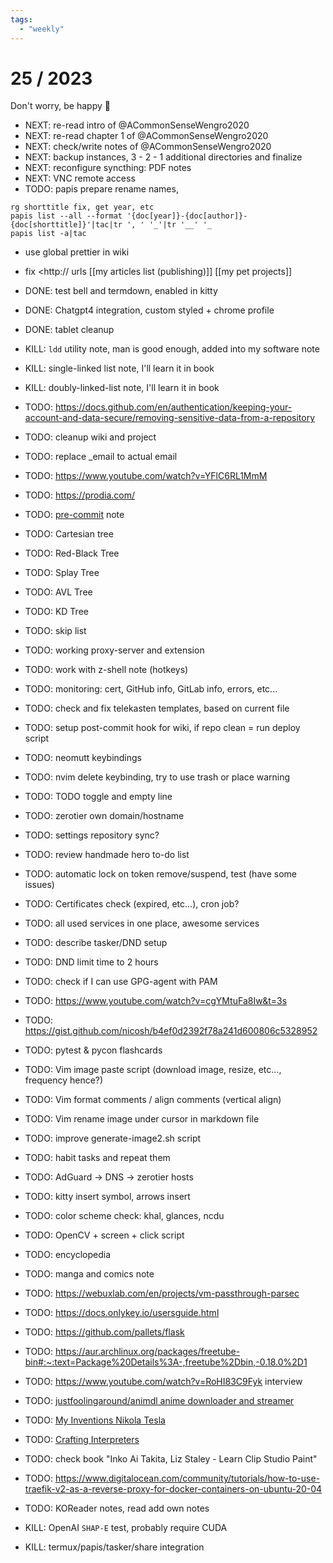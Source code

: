```yaml
---
tags:
  - "weekly"
---
```


# 25 / 2023

Don't worry, be happy 🍭

- NEXT: re-read intro of @ACommonSenseWengro2020
- NEXT: re-read chapter 1 of @ACommonSenseWengro2020
- NEXT: check/write notes of @ACommonSenseWengro2020
- NEXT: backup instances, 3 - 2 - 1 additional directories and finalize
- NEXT: reconfigure syncthing: PDF notes
- NEXT: VNC remote access
- TODO: papis prepare rename names,

```
rg shorttitle fix, get year, etc
papis list --all --format '{doc[year]}-{doc[author]}-{doc[shorttitle]}'|tac|tr ', ' '_'|tr '__' '_
papis list -a|tac
```

- use global prettier in wiki
- fix <http:// urls
[[my articles list (publishing)]]
[[my pet projects]]

- DONE: test bell and termdown, enabled in kitty
- DONE: Chatgpt4 integration, custom styled + chrome profile
- DONE: tablet cleanup
- KILL: `ldd` utility note, man is good enough, added into my software note
- KILL: single-linked list note, I'll learn it in book
- KILL: doubly-linked-list note, I'll learn it in book
- TODO:
  https://docs.github.com/en/authentication/keeping-your-account-and-data-secure/removing-sensitive-data-from-a-repository
- TODO: cleanup wiki and project
- TODO: replace \_email to actual email
- TODO: https://www.youtube.com/watch?v=YFlC6RL1MmM
- TODO: <https://prodia.com/>
- TODO: [pre-commit](https://pre-commit.com/) note
- TODO: Cartesian tree
- TODO: Red-Black Tree
- TODO: Splay Tree
- TODO: AVL Tree
- TODO: KD Tree
- TODO: skip list
- TODO: working proxy-server and extension
- TODO: work with z-shell note (hotkeys)
- TODO: monitoring: cert, GitHub info, GitLab info, errors, etc...
- TODO: check and fix telekasten templates, based on current file
- TODO: setup post-commit hook for wiki, if repo clean = run deploy script
- TODO: neomutt keybindings
- TODO: nvim delete keybinding, try to use trash or place warning
- TODO: TODO toggle and empty line
- TODO: zerotier own domain/hostname
- TODO: settings repository sync?
- TODO: review handmade hero to-do list
- TODO: automatic lock on token remove/suspend, test (have some issues)
- TODO: Certificates check (expired, etc...), cron job?
- TODO: all used services in one place, awesome services
- TODO: describe tasker/DND setup
- TODO: DND limit time to 2 hours
- TODO: check if I can use GPG-agent with PAM
- TODO: https://www.youtube.com/watch?v=cgYMtuFa8Iw&t=3s
- TODO: https://gist.github.com/nicosh/b4ef0d2392f78a241d600806c5328952
- TODO: pytest & pycon flashcards
- TODO: Vim image paste script (download image, resize, etc..., frequency
  hence?)
- TODO: Vim format comments / align comments (vertical align)
- TODO: Vim rename image under cursor in markdown file
- TODO: improve generate-image2.sh script
- TODO: habit tasks and repeat them
- TODO: AdGuard → DNS → zerotier hosts
- TODO: kitty insert symbol, arrows insert
- TODO: color scheme check: khal, glances, ncdu
- TODO: OpenCV + screen + click script
- TODO: encyclopedia
- TODO: manga and comics note
- TODO: https://webuxlab.com/en/projects/vm-passthrough-parsec
- TODO: https://docs.onlykey.io/usersguide.html
- TODO: https://github.com/pallets/flask
- TODO:
  https://aur.archlinux.org/packages/freetube-bin#:~:text=Package%20Details%3A-,freetube%2Dbin,-0.18.0%2D1
- TODO: https://www.youtube.com/watch?v=RoHI83C9Fyk interview
- TODO:
  [justfoolingaround/animdl anime downloader and streamer](https://github.com/justfoolingaround/animdl)
- TODO:
  [My Inventions Nikola Tesla](https://archive.org/details/MyInventionsNikolaTesla/page/n29/mode/2up)
- TODO: [Crafting Interpreters](http://craftinginterpreters.com/)
- TODO: check book "Inko Ai Takita, Liz Staley - Learn Clip Studio Paint"
- TODO:
  https://www.digitalocean.com/community/tutorials/how-to-use-traefik-v2-as-a-reverse-proxy-for-docker-containers-on-ubuntu-20-04
- TODO: KOReader notes, read add own notes
- KILL: OpenAI `SHAP-E` test, probably require CUDA
- KILL: termux/papis/tasker/share integration
